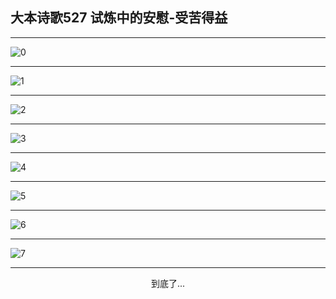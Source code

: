 
## 大本诗歌527 试炼中的安慰-受苦得益
        
<div id="aplayer0"></div>

---

<img alt="0" data-original="/data/d0527/0">

---

<img alt="1" data-original="/data/d0527/1">

---

<img alt="2" data-original="/data/d0527/2">

---

<img alt="3" data-original="/data/d0527/3">

---

<img alt="4" data-original="/data/d0527/4">

---

<img alt="5" data-original="/data/d0527/5">

---

<img alt="6" data-original="/data/d0527/6">

---

<img alt="7" data-original="/data/d0527/7">

---

<p style="text-align: center">到底了...</p>

<script src="/js/dist-view.js"></script>

<script>
MAIN.id = 'd0527';
        
const ap0 = new APlayer({
    container: document.getElementById('aplayer0'),
    volume: 1,
    loop: 'none',
    preload: 'none',
    audio: [{
        name: '大本诗歌527.mp3',
        artist: '大本诗歌',
        url: 'https://res.wx.qq.com/voice/getvoice?mediaid=MzI0NTk3MDM5M18yMjQ3NDk0MDkw',
        cover: '/favicon'
    }]
});
</script>
